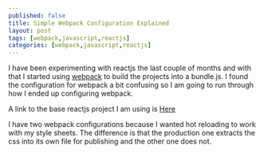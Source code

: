 ```yaml
---
published: false
title: Simple Webpack Configuration Explained
layout: post
tags: [webpack,javascript,reactjs]
categories: [webpack,javascript,reactjs]
---
```


I have been experimenting with reactjs the last couple of months and with that
I started using [webpack](https://webpack.github.io/) to build the projects
into a bundle.js.  I found the configuration for webpack a bit confusing so I
am going to run through how I ended up configuring webpack.

A link to the base reactjs project I am using is [Here](https://github.com/blaircamp/react-webpack-project)

I have two webpack configurations because I wanted hot reloading to work with
my style sheets. The difference is that the production one extracts the css
into its own file for publishing and the other one does not.


```js


```
